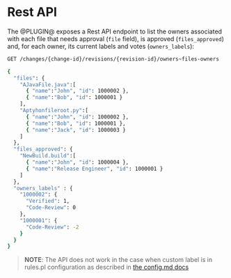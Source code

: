 # Rest API

The @PLUGIN@ exposes a Rest API endpoint to list the owners associated with each file that
needs approval (`file` field), is approved (`files_approved`) and, for each owner,
its current labels and votes (`owners_labels`):

```bash
GET /changes/{change-id}/revisions/{revision-id}/owners~files-owners

{
  "files": {
    "AJavaFile.java":[
      { "name":"John", "id": 1000002 },
      { "name":"Bob", "id": 1000001 }
    ],
    "Aptyhonfileroot.py":[
      { "name":"John", "id": 1000002 },
      { "name":"Bob", "id": 1000001 },
      { "name":"Jack", "id": 1000003 }
    ]
  },
  "files_approved": {
    "NewBuild.build":[
      { "name":"John", "id": 1000004 },
      { "name":"Release Engineer", "id": 1000001 }
    ]
  },
  "owners_labels" : {
    "1000002": {
      "Verified": 1,
      "Code-Review": 0
    },
    "1000001": {
      "Code-Review": -2
    }
  }
}

```

> __NOTE__: The API does not work in the case when custom label is in
> rules.pl configuration as described in [the config.md docs](./config.md#example-3---owners-based-on-matchers)